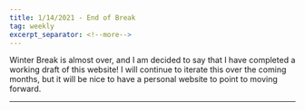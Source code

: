```yaml
---
title: 1/14/2021 - End of Break
tag: weekly
excerpt_separator: <!--more-->
---
```


Winter Break is almost over, and I am decided to say that I have completed a working draft of this website! I will continue to iterate this over the coming months, but it will be nice to have a personal website to point to moving forward. 

---

<!--more-->